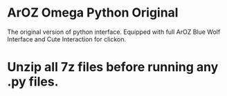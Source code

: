 # ArOZ Omega Python Original
The original version of python interface. Equipped with full ArOZ Blue Wolf Interface and Cute Interaction for clickon.
# Unzip all 7z files before running any .py files.
